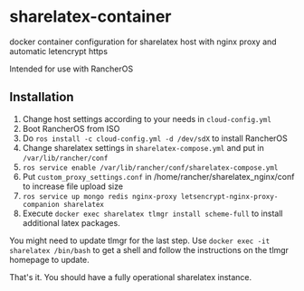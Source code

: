 # sharelatex-container
docker container configuration for sharelatex host with nginx proxy and automatic letencrypt https

Intended for use with RancherOS

## Installation
1. Change host settings according to your needs in `cloud-config.yml`
2. Boot RancherOS from ISO
3. Do `ros install -c cloud-config.yml -d /dev/sdX` to install RancherOS
4. Change sharelatex settings in `sharelatex-compose.yml` and put in `/var/lib/rancher/conf`
5. `ros service enable /var/lib/rancher/conf/sharelatex-compose.yml`
6. Put `custom_proxy_settings.conf` in /home/rancher/sharelatex_nginx/conf to increase file upload size
7. `ros service up mongo redis nginx-proxy letsencrypt-nginx-proxy-companion sharelatex`
8. Execute `docker exec sharelatex tlmgr install scheme-full` to install additional latex packages.

You might need to update tlmgr for the last step. Use `docker exec -it sharelatex /bin/bash` to get 
a shell and follow the instructions on the tlmgr homepage to update.

That's it. You should have a fully operational sharelatex instance.
